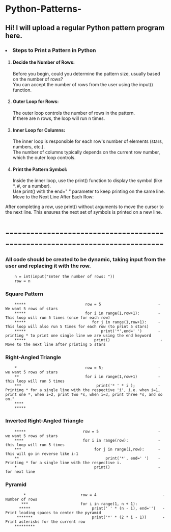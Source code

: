 # Python-Patterns-
## Hi! I will upload a regular Python pattern program here.

### <li> Steps to Print a Pattern in Python
<ol>
<li> <h4>Decide the Number of Rows:</h4> 
Before you begin, could you determine the pattern size, usually based on the number of rows?</br>
You can accept the number of rows from the user using the input() function.
        
<li><h4>Outer Loop for Rows:</h4> 
The outer loop controls the number of rows in the pattern.</br>
If there are n rows, the loop will run n times.

<li> <h4>Inner Loop for Columns:</h4>
The inner loop is responsible for each row's number of elements (stars, numbers, etc.).</br>
The number of columns typically depends on the current row number, which the outer loop controls.

<li> <h4>Print the Pattern Symbol:</h4>
Inside the inner loop, use the print() function to display the symbol (like *, #, or a number).</br>
Use print() with the end=" " parameter to keep printing on the same line.
Move to the Next Line After Each Row:

</ol>

After completing a row, use print() without arguments to move the cursor to the next line.
This ensures the next set of symbols is printed on a new line.
# ----------------------------------------------------------------------------

### All code should be created to be dynamic, taking input from the user and replacing it with the row.
        n = int(input("Enter the number of rows: "))
        row = n

<h3><b>Square Pattern</b></h3>

        *****                          row = 5                         - We want 5 rows of stars
        *****                          for i in range(1,row+1):        - This loop will run 5 times (once for each row) 
        *****                             for j in range(1,row+1):     - This loop will also run 5 times for each row (to print 5 stars) 
        *****                                 print('*',end=' ')       - printing * to print one single line we are using the end keyword
        *****                              print()                      - Move to the next line after printing 5 stars    
        

<h3><b>Right-Angled Triangle</b></h3>

        *                              row = 5;                        - we want 5 rows of stars
        **                             for i in range(1,row+1)         - this loop will run 5 times
        ***                                 print('* ' * i );          - Printing * for a single line with the respective 'i', i.e. when i=1, print one *, when i=2, print two *s, when i=3, print three *s, and so on."
        ****
        *****
        
<h3><b>Inverted Right-Angled Triangle</b></h3>        

        *****                         row = 5                          - we want 5 rows of stars
        ****                          for i in range(row):             - this loop will run 5 times
        ***                                for j in range(i,row):      - this will go in reverse like i-1 
        **                                      print('*', end=' ')    - Printing * for a single line with the respective i.
        *                                  print()                     - for next line


<h3><b>Pyramid</b></h3> 

            *                        row = 4                             - Number of rows
           ***                       for i in range(1, n + 1):  
          *****                           print(' ' * (n - i), end='')   - Print leading spaces to center the pyramid
         *******                          print('*' * (2 * i - 1))       - Print asterisks for the current row
        *********  
           
          
          
     







